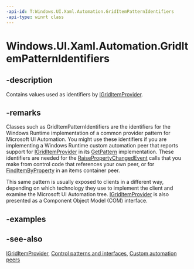 ```yaml
---
-api-id: T:Windows.UI.Xaml.Automation.GridItemPatternIdentifiers
-api-type: winrt class
---
```


<!-- Class syntax.
public class GridItemPatternIdentifiers : Windows.UI.Xaml.Automation.IGridItemPatternIdentifiers
-->

# Windows.UI.Xaml.Automation.GridItemPatternIdentifiers

## -description
Contains values used as identifiers by [IGridItemProvider](../windows.ui.xaml.automation.provider/igriditemprovider.md).



## -remarks
Classes such as GridItemPatternIdentifiers are the identifiers for the Windows Runtime implementation of a common provider pattern for Microsoft UI Automation. You might use these identifiers if you are implementing a Windows Runtime custom automation peer that reports support for [IGridItemProvider](../windows.ui.xaml.automation.provider/igriditemprovider.md) in its [GetPattern](../windows.ui.xaml.automation.peers/automationpeer_getpattern_2046576749.md) implementation. These identifiers are needed for the [RaisePropertyChangedEvent](../windows.ui.xaml.automation.peers/automationpeer_raisepropertychangedevent_715050195.md) calls that you make from control code that references your own peer, or for [FindItemByProperty](../windows.ui.xaml.automation.provider/iitemcontainerprovider_finditembyproperty_1997743353.md) in an items container peer.

This same pattern is usually exposed to clients in a different way, depending on which technology they use to implement the client and examine the Microsoft UI Automation tree. [IGridItemProvider](/windows/desktop/api/uiautomationcore/nn-uiautomationcore-igriditemprovider) is also presented as a Component Object Model (COM) interface.

## -examples

## -see-also
[IGridItemProvider](../windows.ui.xaml.automation.provider/igriditemprovider.md), [Control patterns and interfaces](/windows/uwp/accessibility/control-patterns-and-interfaces), [Custom automation peers](/windows/uwp/accessibility/custom-automation-peers)
